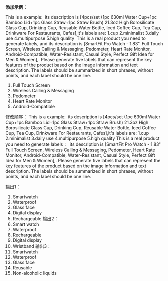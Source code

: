 **添加示例：**

This is a  example:
<image>
its description is [4pcs/set (1pc 630ml Water Cup+1pc Bamboo Lid+1pc Glass Straw+1pc Straw Brush) 21.3oz High Borosilicate Glass Cup, Drinking Cup, Reusable Water Bottle, Iced Coffee Cup, Tea Cup, Drinkware For Restaurants, Cafes],it's labels are: 1.cup
2.minimalist
3.daily use
4.multipurpose
5.high quality
 <image>
This is a real product you need to generate labels, and its description is [SmartFit Pro Watch - 1.83'' Full Touch Screen, Wireless Calling & Messaging, Pedometer, Heart Rate Monitor, Android-Compatible, Water-Resistant, Casual Style, Perfect Gift Idea for Men & Women],. Please generate five labels that can represent the key features of the product based on the image information and text description. The labels should be summarized in short phrases, without points, and each label should be one line.


1. Full Touch Screen
2. Wireless Calling & Messaging
3. Pedometer
4. Heart Rate Monitor
5. Android-Compatible


修改顺序：
This is a  example:
<image>
its description is [4pcs/set (1pc 630ml Water Cup+1pc Bamboo Lid+1pc Glass Straw+1pc Straw Brush) 21.3oz High Borosilicate Glass Cup, Drinking Cup, Reusable Water Bottle, Iced Coffee Cup, Tea Cup, Drinkware For Restaurants, Cafes],it's labels are: 1.cup
2.minimalist
3.daily use
4.multipurpose
5.high quality
This is a real product you need to generate labels：
 <image>
its description is [SmartFit Pro Watch - 1.83'' Full Touch Screen, Wireless Calling & Messaging, Pedometer, Heart Rate Monitor, Android-Compatible, Water-Resistant, Casual Style, Perfect Gift Idea for Men & Women],. Please generate five labels that can represent the key features of the product based on the image information and text description. The labels should be summarized in short phrases, without points, and each label should be one line.

输出1：
1. Smartwatch
2. Waterproof
3. Glass face
4. Digital display
5. Rechargeable
输出2：
1. Smart watch
2. Waterproof
3. Rechargeable
4. Digital display
5. Wristband
输出3：
1. Smartwatch
2. Waterproof
3. Glass face
4. Reusable
5. Non-alcoholic liquids